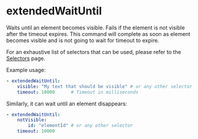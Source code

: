 # extendedWaitUntil

Waits until an element becomes visible. Fails if the element is not visible after the timeout expires. This command will complete as soon as element becomes visible and is not going to wait for timeout to expire.&#x20;

For an exhaustive list of selectors that can be used, please refer to the [Selectors](../selectors.md) page.

Example usage:

```yaml
- extendedWaitUntil:
    visible: "My text that should be visible" # or any other selector
    timeout: 10000      # Timeout in milliseconds
```

Similarly, it can wait until an element disappears:

```yaml
- extendedWaitUntil:
    notVisible: 
        id: "elementId" # or any other selector
    timeout: 10000
```

